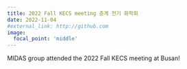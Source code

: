 ```yaml
---
title: 2022 Fall KECS meeting 춘계 전기 화학회
date: 2022-11-04
#external_link: http://github.com
image:
  focal_point: 'middle'
---
```


MIDAS group attended the 2022 Fall KECS meeting at Busan!
<!--more-->
